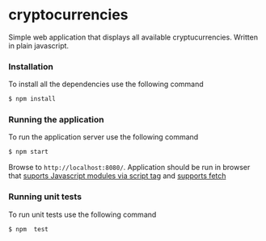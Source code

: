 # cryptocurrencies
Simple web application that displays all available cryptucurrencies. Written in plain javascript.

### Installation
To install all the dependencies use the following command
```sh
$ npm install
```

### Running the application
To run the application server use the following command
```sh
$ npm start
```
Browse to `http://localhost:8080/`.
Application should be run in  browser that [suports Javascript modules via script tag](https://caniuse.com/#feat=es6-module) and [supports fetch](https://caniuse.com/#feat=fetch)

### Running unit tests
To run unit tests use the following command
```sh
$ npm  test
```
